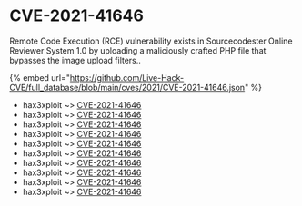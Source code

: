 # CVE-2021-41646

Remote Code Execution (RCE) vulnerability exists in Sourcecodester Online Reviewer System 1.0 by uploading a maliciously crafted PHP file that bypasses the image upload filters..

{% embed url="https://github.com/Live-Hack-CVE/full_database/blob/main/cves/2021/CVE-2021-41646.json" %}


* hax3xploit ~> [CVE-2021-41646](https://www.alice-snow.ru/2021/database/cve-2021-41646/cve-2021-41646-hax3xploit)
* hax3xploit ~> [CVE-2021-41646](https://www.alice-snow.ru/2021/database/cve-2021-41646/cve-2021-41646-hax3xploit)
* hax3xploit ~> [CVE-2021-41646](https://www.alice-snow.ru/2021/database/cve-2021-41646/cve-2021-41646-hax3xploit)
* hax3xploit ~> [CVE-2021-41646](https://www.alice-snow.ru/2021/database/cve-2021-41646/cve-2021-41646-hax3xploit)
* hax3xploit ~> [CVE-2021-41646](https://www.alice-snow.ru/2021/database/cve-2021-41646/cve-2021-41646-hax3xploit)
* hax3xploit ~> [CVE-2021-41646](https://www.alice-snow.ru/2021/database/cve-2021-41646/cve-2021-41646-hax3xploit)
* hax3xploit ~> [CVE-2021-41646](https://www.alice-snow.ru/2021/database/cve-2021-41646/cve-2021-41646-hax3xploit)
* hax3xploit ~> [CVE-2021-41646](https://www.alice-snow.ru/2021/database/cve-2021-41646/cve-2021-41646-hax3xploit)
* hax3xploit ~> [CVE-2021-41646](https://www.alice-snow.ru/2021/database/cve-2021-41646/cve-2021-41646-hax3xploit)
* hax3xploit ~> [CVE-2021-41646](https://www.alice-snow.ru/2021/database/cve-2021-41646/cve-2021-41646-hax3xploit)